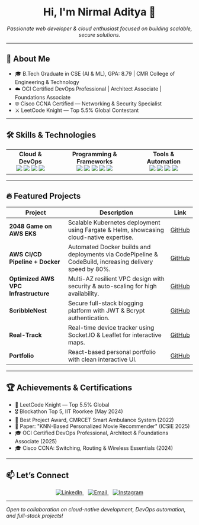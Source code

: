 <!-- PROFILE HEADER -->
<h1 align="center">Hi, I'm Nirmal Aditya 👋</h1>
<p align="center">
  <em>Passionate web developer & cloud enthusiast focused on building scalable, secure solutions.</em>
</p>

---

<!-- ABOUT ME -->
## 🚀 About Me
- 🎓 B.Tech Graduate in CSE (AI & ML), GPA: 8.79 | CMR College of Engineering & Technology  
- ☁️ OCI Certified DevOps Professional | Architect Associate | Foundations Associate  
- 🌐 Cisco CCNA Certified — Networking & Security Specialist  
- ⚔️ LeetCode Knight — Top 5.5% Global Contestant  

---

<!-- SKILLS -->
## 🛠️ Skills & Technologies
<table>
  <tr align="center">
    <td><b>Cloud & DevOps</b><br> 
      <img src="https://img.shields.io/badge/AWS-232F3E?style=for-the-badge&logo=amazonaws&logoColor=white" /> 
      <img src="https://img.shields.io/badge/OCI-F80000?style=for-the-badge&logo=oracle&logoColor=white" />  
      <img src="https://img.shields.io/badge/Docker-2496ED?style=for-the-badge&logo=docker&logoColor=white" /> 
      <img src="https://img.shields.io/badge/Kubernetes-326CE5?style=for-the-badge&logo=kubernetes&logoColor=white" />
    </td>
    <td><b>Programming & Frameworks</b><br>
      <img src="https://img.shields.io/badge/Node.js-339933?style=for-the-badge&logo=node.js&logoColor=white" />
      <img src="https://img.shields.io/badge/Java-007396?style=for-the-badge&logo=java&logoColor=white" />
      <img src="https://img.shields.io/badge/JavaScript-F7DF1E?style=for-the-badge&logo=javascript&logoColor=black" />
      <img src="https://img.shields.io/badge/Express.js-404D59?style=for-the-badge" />
      <img src="https://img.shields.io/badge/MongoDB-47A248?style=for-the-badge&logo=mongodb&logoColor=white" />
    </td>
    <td><b>Tools & Automation</b><br>
      <img src="https://img.shields.io/badge/GitHub Actions-2088FF?style=for-the-badge&logo=githubactions&logoColor=white" />
      <img src="https://img.shields.io/badge/Helm-0F193B?style=for-the-badge&logo=helm&logoColor=white" />
      <img src="https://img.shields.io/badge/Terraform-623CE4?style=for-the-badge&logo=terraform&logoColor=white" />
      <img src="https://img.shields.io/badge/Linux-FCC624?style=for-the-badge&logo=linux&logoColor=black" />
    </td>
  </tr>
</table>

---

<!-- FEATURED PROJECTS -->
## 🔥 Featured Projects
| Project | Description | Link |
|---------|-------------|------|
| **2048 Game on AWS EKS** | Scalable Kubernetes deployment using Fargate & Helm, showcasing cloud-native expertise. | [GitHub](https://github.com/Nirmal-aditya/EKS-2048-game) |
| **AWS CI/CD Pipeline + Docker** | Automated Docker builds and deployments via CodePipeline & CodeBuild, increasing delivery speed by 80%. | [GitHub](https://github.com/Nirmal-aditya/AWS-CI-Project) |
| **Optimized AWS VPC Infrastructure** | Multi-AZ resilient VPC design with security & auto-scaling for high availability. | [GitHub](https://github.com/Nirmal-aditya/Optimized-AWS-Cloud-Infrastructure-with-VPCs) |
| **ScribbleNest** | Secure full-stack blogging platform with JWT & Bcrypt authentication. | [GitHub](https://github.com/Nirmal-aditya/ScribbleNest) |
| **Real-Track** | Real-time device tracker using Socket.IO & Leaflet for interactive maps. | [GitHub](https://github.com/Nirmal-aditya/Real-Track) |
| **Portfolio** | React-based personal portfolio with clean interactive UI. | [GitHub](https://github.com/Nirmal-aditya/Portfolio) |

---

<!-- ACHIEVEMENTS -->
## 🏆 Achievements & Certifications
- 🥇 LeetCode Knight — Top 5.5% Global  
- 🎖️ Blockathon Top 5, IIT Roorkee (May 2024)  
- 🏅 Best Project Award, CMRCET Smart Ambulance System (2022)  
- 📜 Paper: "KNN-Based Personalized Movie Recommender" (ICSIE 2025)  
- 🎓 OCI Certified DevOps Professional, Architect & Foundations Associate (2025)  
- 🎓 Cisco CCNA: Switching, Routing & Wireless Essentials (2024)  

---

<!-- CONTACT -->
## 📫 Let’s Connect
<p align="center">
  <a href="https://linkedin.com/in/nirmaladitya" target="_blank">
    <img alt="LinkedIn" src="https://img.shields.io/badge/LinkedIn-%230077B5.svg?style=for-the-badge&logo=linkedin&logoColor=white"/>
  </a>
  &nbsp;&nbsp;
  <a href="mailto:nirmaladitya0303@gmail.com" target="_blank">
    <img alt="Email" src="https://img.shields.io/badge/Email-D14836?style=for-the-badge&logo=gmail&logoColor=white"/>
  </a>
  &nbsp;&nbsp;
  <a href="https://instagram.com/nirmal.adityaa" target="_blank">
    <img alt="Instagram" src="https://img.shields.io/badge/Instagram-E4405F?style=for-the-badge&logo=instagram&logoColor=white"/>
  </a>
</p>

---

*Open to collaboration on cloud-native development, DevOps automation, and full-stack projects!*
